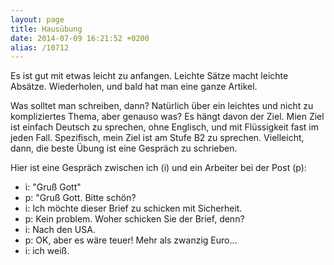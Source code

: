 ```yaml
---
layout: page
title: Hausübung
date: 2014-07-09 16:21:52 +0200
alias: /10712
---
```

Es ist gut mit etwas leicht zu anfangen. Leichte Sätze macht leichte Absätze. Wiederholen, und bald hat man eine ganze Artikel.

Was solltet man schreiben, dann? Natürlich über ein leichtes und nicht zu kompliziertes Thema, aber genauso was? Es hängt davon der Ziel. Mien Ziel ist einfach Deutsch zu sprechen, ohne Englisch, und mit Flüssigkeit fast im jeden Fall. Spezifisch, mein Ziel ist am Stufe B2 zu sprechen. Vielleicht, dann, die beste Übung ist eine Gespräch zu schrieben.

Hier ist eine Gespräch zwischen ich (i) und ein Arbeiter bei der Post (p):

 - i: "Gruß Gott"
 - p: "Gruß Gott. Bitte schön?
 - i: Ich möchte dieser Brief zu schicken mit Sicherheit.
 - p: Kein problem. Woher schicken Sie der Brief, denn?
 - i: Nach den USA.
 - p: OK, aber es wäre teuer! Mehr als zwanzig Euro...
 - i: ich weiß.
